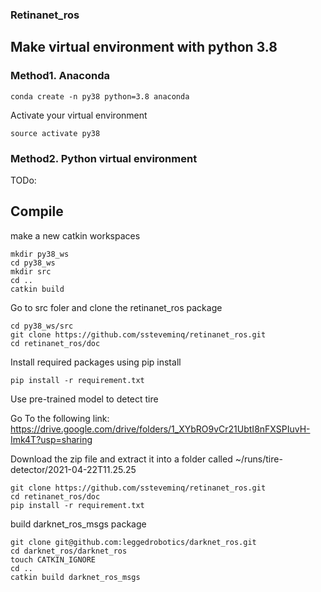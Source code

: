 ### Retinanet_ros

## Make virtual environment with python 3.8
### Method1. Anaconda 

```
conda create -n py38 python=3.8 anaconda
```

Activate your virtual environment
```
source activate py38
```

### Method2. Python virtual environment

TODo:



## Compile

make a new catkin workspaces 

```
mkdir py38_ws
cd py38_ws
mkdir src
cd ..
catkin build
```


Go to src foler and clone the retinanet_ros package
```
cd py38_ws/src
git clone https://github.com/ssteveminq/retinanet_ros.git
cd retinanet_ros/doc
```


Install required packages using pip install

```
pip install -r requirement.txt
```


Use pre-trained model to detect tire

Go To the following link: https://drive.google.com/drive/folders/1_XYbRO9vCr21UbtI8nFXSPIuvH-Imk4T?usp=sharing

Download the zip file and extract it into a folder called ~/runs/tire-detector/2021-04-22T11.25.25

```
git clone https://github.com/ssteveminq/retinanet_ros.git
cd retinanet_ros/doc
pip install -r requirement.txt
```

build darknet_ros_msgs package
```
git clone git@github.com:leggedrobotics/darknet_ros.git
cd darknet_ros/darknet_ros
touch CATKIN_IGNORE
cd ..
catkin build darknet_ros_msgs
```






